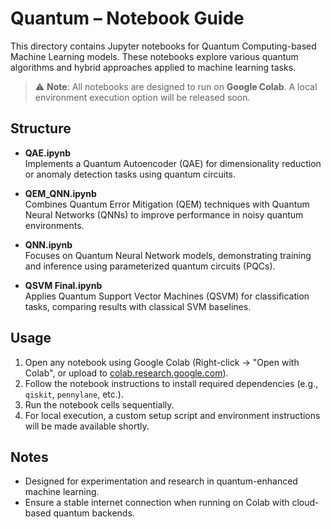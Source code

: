 # Quantum – Notebook Guide

This directory contains Jupyter notebooks for Quantum Computing-based Machine Learning models. These notebooks explore various quantum algorithms and hybrid approaches applied to machine learning tasks.

> ⚠️ **Note**: All notebooks are designed to run on **Google Colab**. A local environment execution option will be released soon.

## Structure

- **QAE.ipynb**  
  Implements a Quantum Autoencoder (QAE) for dimensionality reduction or anomaly detection tasks using quantum circuits.

- **QEM_QNN.ipynb**  
  Combines Quantum Error Mitigation (QEM) techniques with Quantum Neural Networks (QNNs) to improve performance in noisy quantum environments.

- **QNN.ipynb**  
  Focuses on Quantum Neural Network models, demonstrating training and inference using parameterized quantum circuits (PQCs).

- **QSVM Final.ipynb**  
  Applies Quantum Support Vector Machines (QSVM) for classification tasks, comparing results with classical SVM baselines.

## Usage

1. Open any notebook using Google Colab (Right-click → "Open with Colab", or upload to [colab.research.google.com](https://colab.research.google.com)).
2. Follow the notebook instructions to install required dependencies (e.g., `qiskit`, `pennylane`, etc.).
3. Run the notebook cells sequentially.
4. For local execution, a custom setup script and environment instructions will be made available shortly.

## Notes

- Designed for experimentation and research in quantum-enhanced machine learning.
- Ensure a stable internet connection when running on Colab with cloud-based quantum backends.
